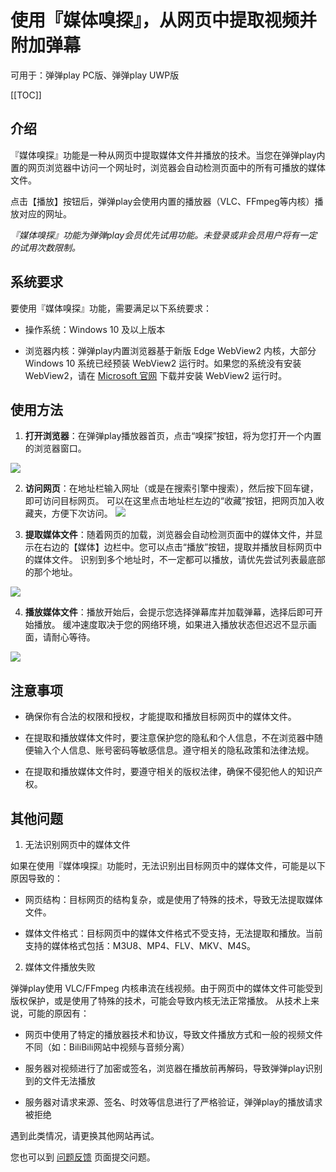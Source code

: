 # 使用『媒体嗅探』，从网页中提取视频并附加弹幕

可用于：弹弹play PC版、弹弹play UWP版

[[TOC]]

## 介绍

『媒体嗅探』功能是一种从网页中提取媒体文件并播放的技术。当您在弹弹play内置的网页浏览器中访问一个网址时，浏览器会自动检测页面中的所有可播放的媒体文件。

点击【播放】按钮后，弹弹play会使用内置的播放器（VLC、FFmpeg等内核）播放对应的网址。

_『媒体嗅探』功能为弹弹play会员优先试用功能。未登录或非会员用户将有一定的试用次数限制。_

## 系统要求

要使用『媒体嗅探』功能，需要满足以下系统要求：

- 操作系统：Windows 10 及以上版本

- 浏览器内核：弹弹play内置浏览器基于新版 Edge WebView2 内核，大部分 Windows 10 系统已经预装 WebView2 运行时。如果您的系统没有安装 WebView2，请在 [Microsoft 官网](https://developer.microsoft.com/zh-cn/microsoft-edge/webview2/) 下载并安装 WebView2 运行时。

## 使用方法

1. **打开浏览器**：在弹弹play播放器首页，点击“嗅探”按钮，将为您打开一个内置的浏览器窗口。

![](https://txc.gtimg.com/data/104929/2024/0411/8b7076c2da777e2926de941a1ac1276e.webp)


2. **访问网页**：在地址栏输入网址（或是在搜索引擎中搜索），然后按下回车键，即可访问目标网页。
可以在这里点击地址栏左边的“收藏”按钮，把网页加入收藏夹，方便下次访问。
![](https://txc.gtimg.com/data/104929/2024/0411/1a94cc499314ebb725e6c82f370d7eb5.webp)


3. **提取媒体文件**：随着网页的加载，浏览器会自动检测页面中的媒体文件，并显示在右边的【媒体】边栏中。您可以点击“播放”按钮，提取并播放目标网页中的媒体文件。
识别到多个地址时，不一定都可以播放，请优先尝试列表最底部的那个地址。

![](https://txc.gtimg.com/data/104929/2024/0411/f133dc6106d6ce6065a11215bc8b78e0.webp)

4. **播放媒体文件**：播放开始后，会提示您选择弹幕库并加载弹幕，选择后即可开始播放。
缓冲速度取决于您的网络环境，如果进入播放状态但迟迟不显示画面，请耐心等待。

![](https://txc.gtimg.com/data/104929/2024/0411/aeb3c907bb7dbf1ad23496ba54dba3e9.webp)



## 注意事项

- 确保你有合法的权限和授权，才能提取和播放目标网页中的媒体文件。

- 在提取和播放媒体文件时，要注意保护您的隐私和个人信息，不在浏览器中随便输入个人信息、账号密码等敏感信息。遵守相关的隐私政策和法律法规。

- 在提取和播放媒体文件时，要遵守相关的版权法律，确保不侵犯他人的知识产权。

## 其他问题

1. 无法识别网页中的媒体文件

如果在使用『媒体嗅探』功能时，无法识别出目标网页中的媒体文件，可能是以下原因导致的：

- 网页结构：目标网页的结构复杂，或是使用了特殊的技术，导致无法提取媒体文件。

- 媒体文件格式：目标网页中的媒体文件格式不受支持，无法提取和播放。当前支持的媒体格式包括：M3U8、MP4、FLV、MKV、M4S。

2. 媒体文件播放失败

弹弹play使用 VLC/FFmpeg 内核串流在线视频。由于网页中的媒体文件可能受到版权保护，或是使用了特殊的技术，可能会导致内核无法正常播放。
从技术上来说，可能的原因有：

- 网页中使用了特定的播放器技术和协议，导致文件播放方式和一般的视频文件不同（如：BiliBili网站中视频与音频分离）

- 服务器对视频进行了加密或签名，浏览器在播放前再解码，导致弹弹play识别到的文件无法播放

- 服务器对请求来源、签名、时效等信息进行了严格验证，弹弹play的播放请求被拒绝

遇到此类情况，请更换其他网站再试。

您也可以到 [问题反馈](../other/feedback.md) 页面提交问题。